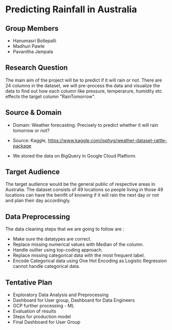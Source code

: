 # Predicting Rainfall in Australia

## Group Members
* Hanumasri Bollepalli
* Madhuri Pawle
* Pavanitha Jampala

## Research Question

The main aim of the project will be to predict if it will rain or not. There are 24 columns in the dataset, we will pre-process the data and visualize the data to find out how each column like pressure, temperarure, humidity etc effects the target column "RainTomorrow".

## Source & Domain

* Domain: Weather forecasting. Precisely to predict whether it will rain tomorrow or not?

* Source: Kaggle, https://www.kaggle.com/jsphyg/weather-dataset-rattle-package

* We stored the data on BigQuery in Google Cloud Platform.

## Target Audience

The target audience would be the general public of respective areas in Australia. The dataset consists of 49 locations so people living in those 49 locations can have the benifit of knowing if it will rain the next day or not and plan their day accordingly.

## Data Preprocessing

The data cleaning steps that we are going to follow are :
* Make sure the datatypes are correct.
* Replace missing numerical values with Median of the column.
* Handle outlier using top-coding approach.
* Replace missing categorical data with the most frequent label.
* Encode Categorical data using One Hot Encoding as Logistic Regression cannot handle categorical data.

## Tentative Plan

* Exploratory Data Analysis and Preprocessing
* Dashboard for User group, Dashboard for Data Engineers
* GCP further processing - ML
* Evaluation of results
* Steps for production model
* Final Dashboard for User Group
